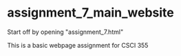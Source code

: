 # assignment_7_main_website

Start off by opening "assignment_7.html"

This is a basic webpage assignment for CSCI 355
